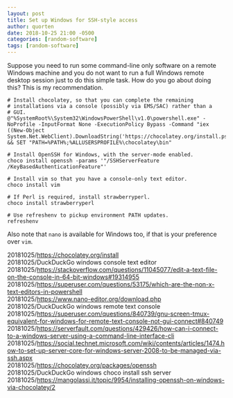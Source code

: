 ```yaml
---
layout: post
title: Set up Windows for SSH-style access
author: quorten
date: 2018-10-25 21:00 -0500
categories: [random-software]
tags: [random-software]
---
```


Suppose you need to run some command-line only software on a remote
Windows machine and you do not want to run a full Windows remote
desktop session just to do this simple task.  How do you go about
doing this?  This is my recommendation.

    # Install chocolatey, so that you can complete the remaining
    # installations via a console (possibly via EMS/SAC) rather than a
    # GUI.
    @"%SystemRoot%\System32\WindowsPowerShell\v1.0\powershell.exe" -NoProfile -InputFormat None -ExecutionPolicy Bypass -Command "iex ((New-Object System.Net.WebClient).DownloadString('https://chocolatey.org/install.ps1'))" && SET "PATH=%PATH%;%ALLUSERSPROFILE%\chocolatey\bin"

    # Install OpenSSH for Windows, with the server-mode enabled.
    choco install openssh -params '"/SSHServerFeature /KeyBasedAuthenticationFeature"'

    # Install vim so that you have a console-only text editor.
    choco install vim

    # If Perl is required, install strawberryperl.
    choco install strawberryperl

    # Use refreshenv to pickup environment PATH updates.
    refreshenv

Also note that `nano` is available for Windows too, if that is your
preference over `vim`.

<!-- more -->

20181025/https://chocolatey.org/install  
20181025/DuckDuckGo windows console text editor  
20181025/https://stackoverflow.com/questions/11045077/edit-a-text-file-on-the-console-in-64-bit-windows#19314955  
20181025/https://superuser.com/questions/53175/which-are-the-non-x-text-editors-in-powershell  
20181025/https://www.nano-editor.org/download.php  
20181025/DuckDuckGo windows remote text console  
20181025/https://superuser.com/questions/840739/gnu-screen-tmux-equivalent-for-windows-for-remote-text-console-not-gui-connect#840749  
20181025/https://serverfault.com/questions/429426/how-can-i-connect-to-a-windows-server-using-a-command-line-interface-cli  
20181025/https://social.technet.microsoft.com/wiki/contents/articles/1474.how-to-set-up-server-core-for-windows-server-2008-to-be-managed-via-ssh.aspx  
20181025/https://chocolatey.org/packages/openssh  
20181025/DuckDuckGo windows choco install ssh server  
20181025/https://mangolassi.it/topic/9954/installing-openssh-on-windows-via-chocolatey/2
